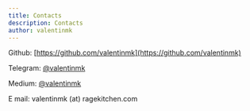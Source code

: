 ```yaml
---
title: Contacts
description: Contacts
author: valentinmk
---
```

 <fa-icon :icon="['fab', 'github']"></fa-icon> Github: [https://github.com/valentinmk](https://github.com/valentinmk)

 <fa-icon :icon="['fab', 'telegram-plane']"></fa-icon> Telegram: [@valentinmk](https://t.me/valentinmk)

 <fa-icon :icon="['fab', 'medium-m']"></fa-icon> Medium: [@valentinmk](https://medium.com/@valentinmk)

 <fa-icon icon="envelope"></fa-icon> E mail: valentinmk (at) ragekitchen.com
